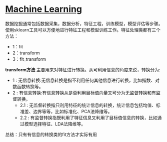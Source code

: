 # [Machine Learning](http://www.cnblogs.com/jasonfreak/p/5448462.html)
数据挖掘通常包括数据采集，数据分析，特征工程，训练模型，模型评估等步骤。使用sklearn工具可以方便地进行特征工程和模型训练工作。特征处理类都有三个方法：
* 1：fit
* 2：transform
* 3：fit_transform


**transform方法**
主要用来对特征进行转换。从可利用信息的角度来说，转换分为:
  * 1 : 无信息转换:无信息转换是指不利用任何其他信息进行转换，比如指数、对数函数转换等。
  * 2 : 有信息转换:有信息转换从是否利用目标值向量又可分为无监督转换和有监督转换。
    * 2.1 : 无监督转换指只利用特征的统计信息的转换，统计信息包括均值、标准差、边界等等，比如标准化、PCA法降维等。
    * 2.2 : 有监督转换指既利用了特征信息又利用了目标值信息的转换，比如通过模型选择特征、LDA法降维等。


总结：只有有信息的转换类的fit方法才实际有用
